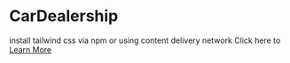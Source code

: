# CarDealership

install tailwind css via npm or using content delivery network
Click here to <a href="https://tailwindcss.com/docs/installation">Learn 
More</a>
